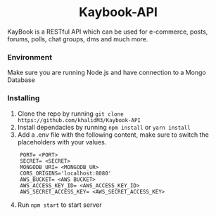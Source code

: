 <h1 align="center"> Kaybook-API </h1>

KayBook is a RESTful API which can be used for e-commerce, posts, forums, polls, chat groups, dms and much more.

### Environment
Make sure you are running Node.js and have connection to a Mongo Database

### Installing
1. Clone the repo by running `git clone https://github.com/khalidM3/Kaybook-API`
2. Install dependacies by running `npm install` or `yarn install`
3. Add a .env file with the following content, make sure to switch the placeholders with your values. 
```
    PORT= <PORT>
    SECRET= <SECRET>
    MONGODB_URI= <MONGODB_UR>
    CORS_ORIGINS='localhost:8080'
    AWS_BUCKET= <AWS BUCKET>
    AWS_ACCESS_KEY_ID= <AWS_ACCESS_KEY_ID>
    AWS_SECRET_ACCESS_KEY= <AWS_SECRET_ACCESS_KEY>
```
4. Run `npm start` to start server
